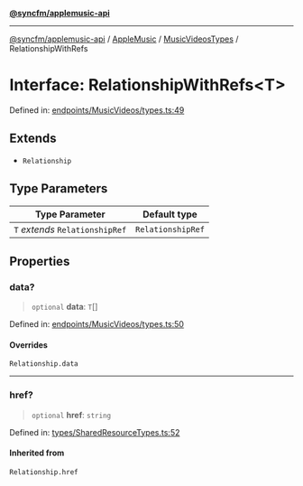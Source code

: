 [**@syncfm/applemusic-api**](../../../../../../README.md)

***

[@syncfm/applemusic-api](../../../../../../globals.md) / [AppleMusic](../../../README.md) / [MusicVideosTypes](../README.md) / RelationshipWithRefs

# Interface: RelationshipWithRefs\<T\>

Defined in: [endpoints/MusicVideos/types.ts:49](https://github.com/sync-fm/applemusic-api/blob/9ff258d5e3837a0cb0f9914911c5614d92f344ed/src/endpoints/MusicVideos/types.ts#L49)

## Extends

- `Relationship`

## Type Parameters

| Type Parameter | Default type |
| ------ | ------ |
| `T` *extends* `RelationshipRef` | `RelationshipRef` |

## Properties

### data?

> `optional` **data**: `T`[]

Defined in: [endpoints/MusicVideos/types.ts:50](https://github.com/sync-fm/applemusic-api/blob/9ff258d5e3837a0cb0f9914911c5614d92f344ed/src/endpoints/MusicVideos/types.ts#L50)

#### Overrides

`Relationship.data`

***

### href?

> `optional` **href**: `string`

Defined in: [types/SharedResourceTypes.ts:52](https://github.com/sync-fm/applemusic-api/blob/9ff258d5e3837a0cb0f9914911c5614d92f344ed/src/types/SharedResourceTypes.ts#L52)

#### Inherited from

`Relationship.href`

